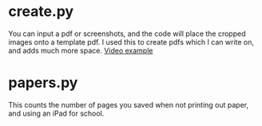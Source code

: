 # create.py
You can input a pdf or screenshots, and the code will place the cropped images onto a template pdf. I used this to create pdfs which I can write on, and adds much more space. 
[Video example](demo.mov)

# papers.py
This counts the number of pages you saved when not printing out paper, and using an iPad for school.
